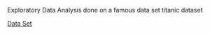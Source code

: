 Exploratory Data Analysis done on a famous data set titanic dataset

[Data Set](https://www.kaggle.com/c/titanic/data?select=train.csv)
